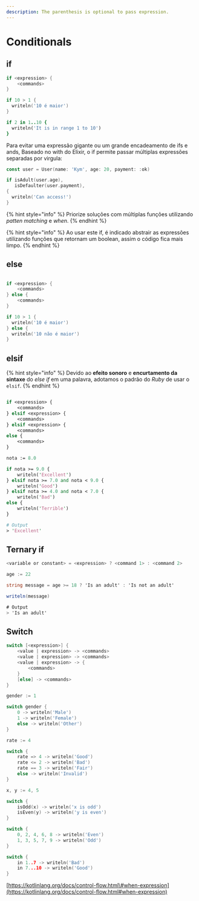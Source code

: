 ```yaml
---
description: The parenthesis is optional to pass expression.
---
```


# Conditionals

## if

```go
if <expression> {
    <commands>
}
```

```go
if 10 > 1 {
  writeln('10 é maior')
}
```

```ruby
if 2 in 1..10 {
  writeln('It is in range 1 to 10')
}
```

Para evitar uma expressão gigante ou um grande encadeamento de ifs e ands, Baseado no with do Elixir, o if permite passar múltiplas expressões separadas por virgula:

```go
const user = User(name: 'Kym', age: 20, payment: :ok)

if isAdult(user.age),
   isDefaulter(user.payment),
{
  writeln('Can access!')
}
```

{% hint style="info" %}
Priorize soluções com múltiplas funções utilizando _patten matching_ e _when_.
{% endhint %}

{% hint style="info" %}
Ao usar este if, é indicado abstrair as expressões utilizando funções que retornam um boolean, assim o código fica mais limpo.
{% endhint %}

## else

```go

if <expression> {
    <commands>
} else {
    <commands>
}
```

```go
if 10 > 1 {
  writeln('10 é maior')
} else {
  writeln('10 não é maior')
}
```

## elsif

{% hint style="info" %}
Devido ao **efeito sonoro** e **encurtamento da sintaxe** do _else if_ em uma palavra, adotamos o padrão do _Ruby_ de usar o `elsif`.
{% endhint %}

```perl

if <expression> {
    <commands>
} elsif <expression> {
    <commands>
} elsif <expression> {
    <commands>
else {
    <commands>
}
```

```perl
nota := 8.0

if nota >= 9.0 {
    writeln('Excellent')
} elsif nota >= 7.0 and nota < 9.0 {
    writeln('Good')
} elsif nota >= 4.0 and nota < 7.0 {
    writeln('Bad')
else {
    writeln('Terrible')
}

# Output
> 'Excellent'
```

## Ternary if

```javascript
<variable or constant> = <expression> ? <command 1> : <command 2>
```

```csharp
age := 22

string message = age >= 18 ? 'Is an adult' : 'Is not an adult'

writeln(message)

# Output
> 'Is an adult'
```

## Switch

```csharp
switch [<expression>] {
    <value | expression> -> <commands>
    <value | expression> -> <commands>
    <value | expression> -> {
        <commands>
    }
    [else] -> <commands>
}
```

```go
gender := 1

switch gender {
    0 -> writeln('Male')
    1 -> writeln('Female')
    else -> writeln('Other')
}
```

```go
rate := 4

switch {
    rate => 4 -> writeln('Good')
    rate <= 2 -> writeln('Bad')
    rate == 3 -> writeln('Fair')
    else -> writeln('Invalid')
}
```

```go
x, y := 4, 5

switch {
    isOdd(x) -> writeln('x is odd')
    isEven(y) -> writeln('y is even')
}
```

```go
switch {
    0, 2, 4, 6, 8 -> writeln('Even')
    1, 3, 5, 7, 9 -> writeln('Odd')
}
```

```go
switch {
    in 1..7 -> writeln('Bad')
    in 7...10 -> writeln('Good')
}
```

[https://kotlinlang.org/docs/control-flow.html\#when-expression](https://kotlinlang.org/docs/control-flow.html#when-expression)

